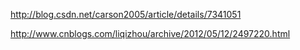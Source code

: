 http://blog.csdn.net/carson2005/article/details/7341051

http://www.cnblogs.com/liqizhou/archive/2012/05/12/2497220.html
